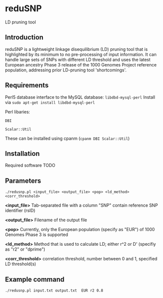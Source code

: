 reduSNP
=======
LD pruning tool

Introduction
------------
reduSNP is a lightweight linkage disequilibrium (LD) pruning tool that is highlighted by its minimum to no pre-processing of input information. It can handle large sets of SNPs with different LD threshold and uses the latest European ancestry Phase 3 release of the 1000 Genomes Project reference population, addressing prior LD-pruning tool 'shortcomings'.

Requirements
------------
Perl5 database interface to the MySQL database: ```libdbd-mysql-perl```
Install via ```sudo apt-get install libdbd-mysql-perl```

Perl libaries: 

```DBI```

```Scalar::Util```

These can be installed using cpanm (```cpanm DBI Scalar::Util```)



Installation
-------------
Required software
TODO

Parameters
---------------
```./redusnp.pl <input_file> <output_file> <pop> <ld_method> <corr_threshold>```

**\<input\_file\>** Tab-separated file with a column "SNP" contain reference SNP identifier (rsID)

**\<output\_file\>** Filename of the output file

**\<pop\>**  Currently, only the European population (specify as "EUR") of 1000 Genomes Phase 3 is supported

**\<ld\_method\>** Method that is used to calculate LD; either r^2 or D' (specifiy as "r2" or "dprime")

**\<corr\_threshold\>** correlation threshold, number between 0 and 1, specified LD threshold(s)

Example command
---------------
```./redusnp.pl input.txt output.txt  EUR r2 0.8```
